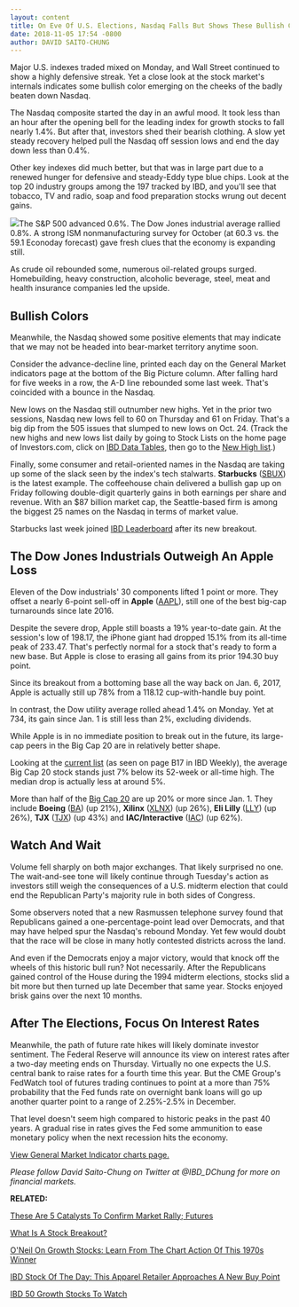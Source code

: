 ```yaml
---
layout: content
title: On Eve Of U.S. Elections, Nasdaq Falls But Shows These Bullish Colors
date: 2018-11-05 17:54 -0800
author: DAVID SAITO-CHUNG
---
```






Major U.S. indexes traded mixed on Monday, and Wall Street continued to show a highly defensive streak. Yet a close look at the stock market's internals indicates some bullish color emerging on the cheeks of the badly beaten down Nasdaq.




The Nasdaq composite started the day in an awful mood. It took less than an hour after the opening bell for the leading index for growth stocks to fall nearly 1.4%. But after that, investors shed their bearish clothing. A slow yet steady recovery helped pull the Nasdaq off session lows and end the day down less than 0.4%.


Other key indexes did much better, but that was in large part due to a renewed hunger for defensive and steady-Eddy type blue chips. Look at the top 20 industry groups among the 197 tracked by IBD, and you'll see that tobacco, TV and radio, soap and food preparation stocks wrung out decent gains.


![](https://www.investors.com/wp-content/uploads/2018/11/MP_11051818-276x300.jpg)The S&P 500 advanced 0.6%. The Dow Jones industrial average rallied 0.8%. A strong ISM nonmanufacturing survey for October (at 60.3 vs. the 59.1 Econoday forecast) gave fresh clues that the economy is expanding still.


As crude oil rebounded some, numerous oil-related groups surged. Homebuilding, heavy construction, alcoholic beverage, steel, meat and health insurance companies led the upside.


Bullish Colors
--------------


Meanwhile, the Nasdaq showed some positive elements that may indicate that we may not be headed into bear-market territory anytime soon.


Consider the advance-decline line, printed each day on the General Market indicators page at the bottom of the Big Picture column. After falling hard for five weeks in a row, the A-D line rebounded some last week. That's coincided with a bounce in the Nasdaq.


New lows on the Nasdaq still outnumber new highs. Yet in the prior two sessions, Nasdaq new lows fell to 60 on Thursday and 61 on Friday. That's a big dip from the 505 issues that slumped to new lows on Oct. 24. (Track the new highs and new lows list daily by going to Stock Lists on the home page of Investors.com, click on [IBD Data Tables](https://www.investors.com/ibd-data-tables/), then go to the [New High list](https://www.investors.com/data-tables/new-high-list-nov-02-2018/).)



Finally, some consumer and retail-oriented names in the Nasdaq are taking up some of the slack seen by the index's tech stalwarts. **Starbucks** ([SBUX](https://research.investors.com/quote.aspx?symbol=SBUX)) is the latest example. The coffeehouse chain delivered a bullish gap up on Friday following double-digit quarterly gains in both earnings per share and revenue. With an $87 billion market cap, the Seattle-based firm is among the biggest 25 names on the Nasdaq in terms of market value.


Starbucks last week joined [IBD Leaderboard](https://leaderboard.investors.com/#/leaders/leadersnearabuypoint) after its new breakout.


The Dow Jones Industrials Outweigh An Apple Loss
------------------------------------------------


Eleven of the Dow industrials' 30 components lifted 1 point or more. They offset a nearly 6-point sell-off in **Apple** ([AAPL](https://research.investors.com/quote.aspx?symbol=AAPL)), still one of the best big-cap turnarounds since late 2016.


Despite the severe drop, Apple still boasts a 19% year-to-date gain. At the session's low of 198.17, the iPhone giant had dropped 15.1% from its all-time peak of 233.47. That's perfectly normal for a stock that's ready to form a new base. But Apple is close to erasing all gains from its prior 194.30 buy point.


Since its breakout from a bottoming base all the way back on Jan. 6, 2017, Apple is actually still up 78% from a 118.12 cup-with-handle buy point.


In contrast, the Dow utility average rolled ahead 1.4% on Monday. Yet at 734, its gain since Jan. 1 is still less than 2%, excluding dividends.


While Apple is in no immediate position to break out in the future, its large-cap peers in the Big Cap 20 are in relatively better shape.


Looking at the [current list](https://research.investors.com/stock-lists/big-cap-20/) (as seen on page B17 in IBD Weekly), the average Big Cap 20 stock stands just 7% below its 52-week or all-time high. The median drop is actually less at around 5%.


More than half of the [Big Cap 20](https://research.investors.com/stock-lists/big-cap-20/) are up 20% or more since Jan. 1. They include **Boeing** ([BA](https://research.investors.com/quote.aspx?symbol=BA)) (up 21%), **Xilinx** ([XLNX](https://research.investors.com/quote.aspx?symbol=XLNX)) (up 26%), **Eli Lilly** ([LLY](https://research.investors.com/quote.aspx?symbol=LLY)) (up 26%), **TJX** ([TJX](https://research.investors.com/quote.aspx?symbol=TJX)) (up 43%) and **IAC/Interactive** ([IAC](https://research.investors.com/quote.aspx?symbol=IAC)) (up 62%).


Watch And Wait
--------------


Volume fell sharply on both major exchanges. That likely surprised no one. The wait-and-see tone will likely continue through Tuesday's action as investors still weigh the consequences of a U.S. midterm election that could end the Republican Party's majority rule in both sides of Congress.


Some observers noted that a new Rasmussen telephone survey found that Republicans gained a one-percentage-point lead over Democrats, and that may have helped spur the Nasdaq's rebound Monday. Yet few would doubt that the race will be close in many hotly contested districts across the land.


And even if the Democrats enjoy a major victory, would that knock off the wheels of this historic bull run? Not necessarily. After the Republicans gained control of the House during the 1994 midterm elections, stocks slid a bit more but then turned up late December that same year. Stocks enjoyed brisk gains over the next 10 months.


After The Elections, Focus On Interest Rates
--------------------------------------------


Meanwhile, the path of future rate hikes will likely dominate investor sentiment. The Federal Reserve will announce its view on interest rates after a two-day meeting ends on Thursday. Virtually no one expects the U.S. central bank to raise rates for a fourth time this year. But the CME Group's FedWatch tool of futures trading continues to point at a more than 75% probability that the Fed funds rate on overnight bank loans will go up another quarter point to a range of 2.25%-2.5% in December.


That level doesn't seem high compared to historic peaks in the past 40 years. A gradual rise in rates gives the Fed some ammunition to ease monetary policy when the next recession hits the economy.


[View General Market Indicator charts page.](https://www.investors.com/wp-content/uploads/2018/11/IBD0511152648GMI.pdf)


*Please follow David Saito-Chung on Twitter at @IBD\_DChung for more on financial markets.*


**RELATED:**


[These Are 5 Catalysts To Confirm Market Rally; Futures](https://www.investors.com/market-trend/stock-market-today/dow-jones-futures-stock-market-correction-market-rally-catalysts/)


[What Is A Stock Breakout?](https://www.investors.com/how-to-invest/investors-corner/what-is-stock-breakout/)


[O'Neil On Growth Stocks: Learn From The Chart Action Of This 1970s Winner](https://www.investors.com/how-to-invest/investors-corner/lessons-in-growth-stocks-this-retail-leader-dominated-during-short-rallies-after-1966/)


[IBD Stock Of The Day: This Apparel Retailer Approaches A New Buy Point](https://www.investors.com/research/ibd-stock-of-the-day/duluth-trading-stock-near-buy-point/)


[IBD 50 Growth Stocks To Watch](https://www.investors.com/research/ibd-50-growth-stocks-to-watch/)




